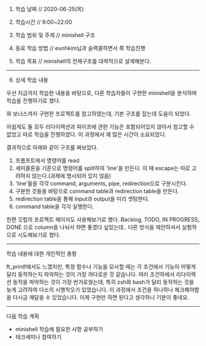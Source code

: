 1. 학습 날짜 // 2020-06-25(목)

2. 학습시간 // 9:00~22:00

3. 학습 범위 및 주제 // minishell 구조

4. 동료 학습 방법 // eunhkim님과 슬랙콜하면서 쭉 학습진행

5. 학습 목표 // minishell의 전체구조를 대략적으로 설계해본다.

---

6. 상세 학습 내용

우선 지금까지 학습한 내용을 바탕으로, 다른 학습자들이 구현한 minishell을 분석하며 학습을 진행하기로 했다.

와 보너스까지 구현한 프로젝트를 참고하였는데, 기본 구조를 잡는데 도움이 되었다.

아쉽게도 둘 모두 리다이렉션과 파이프에 관한 기능은 포함되어있지 않아서 참고할 수 없었고 따로 학습을 진행하였다. 이 과정에서 꽤 많은 시간이 소요되었다.

결과적으로 아래와 같이 구조를 짜보았다.

1. 프롬프트에서 명령어를 read
2. 세미콜론을 기준으로 명령어를 split하여 'line'을 만든다. 이 때 escape는 따로 고려하지 않는다.(과제에 명시되어 있지 않음)
3. 'line'들을 각각 command, arguments, pipe, redirection으로 구분시킨다.
4. 구분한 것들을 바탕으로 command table과 redirection table을 만든다.
5. redirection table을 통해 input과 output을 미리 셋팅한다.
6. command table을 각각 실행한다.

한편 깃헙의 프로젝트 페이지도 사용해보기로 했다. Backlog, TODO, IN PROGRESS, DONE 으로 column을 나눠서 하면 좋겠다 싶었는데.. 다른 방식을 제안하셔서 실험적으로 시도해보기로 했다.

---

학습 내용에 대한 개인적인 총평

ft_printf에서도 느꼈지만, 특정 함수나 기능을 모사할 때는 각 조건에서 기능이 어떻게 달리 동작하는지 파악하는 것이 가장 까다로운 것 같습니다.
여러 조건하에서 리다이렉션 동작을 파악하는 것이 가장 번거로웠는데, 특히 zsh와 bash가 달리 동작하는 것을 늦게 고려하여 다소의 시행착오가 있었습니다. 이 과정에서 조건을 하나하나 체크해야함을 다시금 깨달을 수 있었습니다. 이제 구현만 하면 된다고 생각하니 기분이 좋네요.

---

다음 학습 계획

- minishell 학습에 필요한 사항 공부하기
- 테크세미나 참여하기
